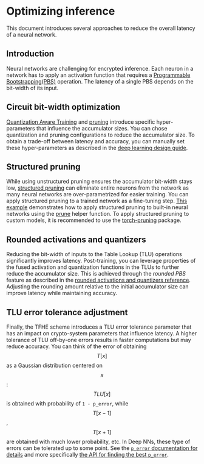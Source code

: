# Optimizing inference

This document introduces several approaches to reduce the overall latency of a neural network.

## Introduction

Neural networks are challenging for encrypted inference. Each neuron in a network has to apply an activation function that requires a [Programmable Bootstrapping(PBS)](../getting-started/concepts.md#cryptography-concepts) operation. The latency of a single PBS depends on the bit-width of its input.

## Circuit bit-width optimization

[Quantization Aware Training](../explanations/quantization.md) and [pruning](../explanations/pruning.md) introduce specific hyper-parameters that influence the accumulator sizes. You can chose quantization and pruning configurations to reduce the accumulator size. To obtain a trade-off between latency and accuracy, you can manually set these hyper-parameters as described in the [deep learning design guide](torch_support.md#configuring-quantization-parameters).

## Structured pruning

While using unstructured pruning ensures the accumulator bit-width stays low, [structured pruning](https://pytorch.org/docs/stable/generated/torch.nn.utils.prune.ln_structured.html) can eliminate entire neurons from the network as many neural networks are over-parametrized for easier training. You can apply structured pruning to a trained network as a fine-tuning step. [This example](../advanced_examples/FullyConnectedNeuralNetworkOnMNIST.ipynb) demonstrates how to apply structured pruning to built-in neural networks using the [prune](../references/api/concrete.ml.sklearn.base.md#method-prune) helper function. To apply structured pruning to custom models, it is recommended to use the [torch-pruning](https://github.com/VainF/Torch-Pruning) package.

## Rounded activations and quantizers

Reducing the bit-width of inputs to the Table Lookup (TLU) operations significantly improves latency. Post-training, you can leverage properties of the fused activation and quantization functions in the TLUs to further reduce the accumulator size. This is achieved through the _rounded PBS_ feature as described in the [rounded activations and quantizers reference](../explanations/advanced_features.md#rounded-activations-and-quantizers). Adjusting the rounding amount relative to the initial accumulator size can improve latency while maintaining accuracy.

## TLU error tolerance adjustment

Finally, the TFHE scheme introduces a TLU error tolerance parameter that has an impact on crypto-system parameters that influence latency. A higher tolerance of TLU off-by-one errors results in faster computations but may reduce accuracy. You can think of the error of obtaining $$T[x]$$ as a Gaussian distribution centered on $$x$$: $$TLU[x]$$ is obtained with probability of `1 - p_error`, while $$T[x-1]$$, $$T[x+1]$$ are obtained with much lower probability, etc. In Deep NNs, these type of errors can be tolerated up to some point. See the [`p_error` documentation for details](../explanations/advanced_features.md#approximate-computations) and more specifically [the API for finding the best `p_error`](../explanations/advanced_features.md#searching-for-the-best-error-probability).
